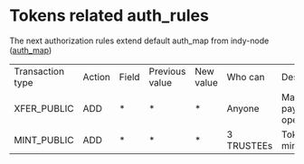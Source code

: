 # Tokens related auth_rules
The next authorization rules extend default auth_map from indy-node ([auth_map](https://github.com/hyperledger/indy-node/blob/master/docs/source/add-node.md))
<table class="tg">
  <tr>
    <td>Transaction type</td>
    <td>Action</td>
    <td>Field</td>
    <td>Previous value</td>
    <td>New value</td>
    <td>Who can</td>
    <td>Description</td>
  </tr>

  <tr>
    <td>XFER_PUBLIC</td>
    <td>ADD</td>
    <td>*</td>
    <td>*</td>
    <td>*</td>
    <td>Anyone</td>
    <td>Making payment operation</td>
  </tr>

  <tr>
    <td>MINT_PUBLIC</td>
    <td>ADD</td>
    <td>*</td>
    <td>*</td>
    <td>*</td>
    <td>3 TRUSTEEs</td>
    <td>Token's minting</td>
  </tr>
